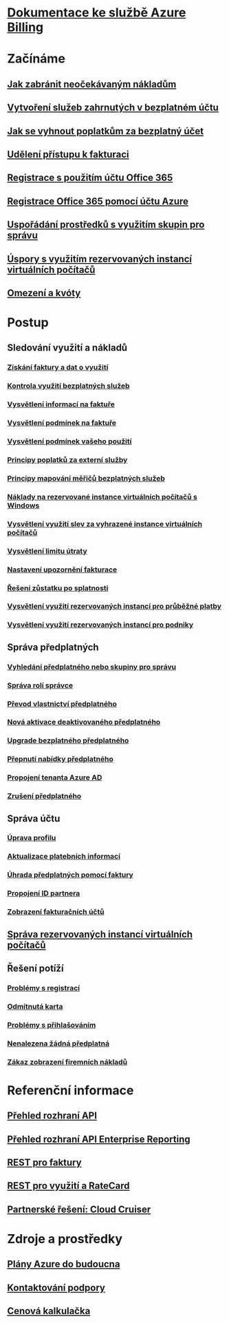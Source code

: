 
# [Dokumentace ke službě Azure Billing](index.md)

# Začínáme
## [Jak zabránit neočekávaným nákladům](billing-getting-started.md)
## [Vytvoření služeb zahrnutých v bezplatném účtu](billing-create-free-services-included-free-account.md)
## [Jak se vyhnout poplatkům za bezplatný účet](billing-avoid-charges-free-account.md)
## [Udělení přístupu k fakturaci](billing-manage-access.md)
## [Registrace s použitím účtu Office 365](billing-use-existing-office-365-account-azure-subscription.md)
## [Registrace Office 365 pomocí účtu Azure](billing-use-existing-azure-account-for-office-365-subscription.md)
## [Uspořádání prostředků s využitím skupin pro správu](billing-enterprise-mgmt-group-overview.md)
## [Úspory s využitím rezervovaných instancí virtuálních počítačů](billing-save-compute-costs-reservations.md)
## [Omezení a kvóty](../azure-subscription-service-limits.md?toc=/azure/billing/TOC.json)

# Postup
## Sledování využití a nákladů
### [Získání faktury a dat o využití](billing-download-azure-invoice-daily-usage-date.md)
### [Kontrola využití bezplatných služeb](billing-check-free-service-usage.md)
### [Vysvětlení informací na faktuře](billing-understand-your-bill.md)
### [Vysvětlení podmínek na faktuře](billing-understand-your-invoice.md)
### [Vysvětlení podmínek vašeho použití](billing-understand-your-usage.md)
### [Principy poplatků za externí služby](billing-understand-your-azure-marketplace-charges.md)
### [Principy mapování měřičů bezplatných služeb](billing-understand-free-service-meter-mapping.md)
### [Náklady na rezervované instance virtuálních počítačů s Windows](billing-reserved-instance-windows-software-costs.md)
### [Vysvětlení využití slev za vyhrazené instance virtuálních počítačů](billing-understand-vm-reservation-charges.md)
### [Vysvětlení limitu útraty](billing-spending-limit.md)
### [Nastavení upozornění fakturace](billing-set-up-alerts.md)
### [Řešení zůstatku po splatnosti](billing-azure-subscription-past-due-balance.md)
### [Vysvětlení využití rezervovaných instancí pro průběžné platby](billing-understand-reserved-instance-usage.md)
### [Vysvětlení využití rezervovaných instancí pro podniky](billing-understand-reserved-instance-usage-ea.md)

## Správa předplatných
### [Vyhledání předplatného nebo skupiny pro správu](billing-enterprise-mgmt-grp-find.md)
### [Správa rolí správce](billing-add-change-azure-subscription-administrator.md)
### [Převod vlastnictví předplatného](billing-subscription-transfer.md)
### [Nová aktivace deaktivovaného předplatného](billing-subscription-become-disable.md)
### [Upgrade bezplatného předplatného](billing-upgrade-azure-subscription.md)
### [Přepnutí nabídky předplatného](billing-how-to-switch-azure-offer.md)
### [Propojení tenanta Azure AD](../active-directory/active-directory-how-subscriptions-associated-directory.md?toc=/azure/billing/TOC.json)
### [Zrušení předplatného](billing-how-to-cancel-azure-subscription.md)
## Správa účtu
### [Úprava profilu](billing-how-to-change-azure-account-profile.md)
### [Aktualizace platebních informací](billing-how-to-change-credit-card.md)
### [Úhrada předplatných pomocí faktury](billing-how-to-pay-by-invoice.md)
### [Propojení ID partnera](billing-partner-admin-link-started.md)
### [Zobrazení fakturačních účtů](billing-view-all-accounts.md)
## [Správa rezervovaných instancí virtuálních počítačů](billing-manage-reserved-vm-instance.md)
## Řešení potíží
### [Problémy s registrací](https://support.microsoft.com/en-us/help/4042959)
### [Odmítnutá karta](https://support.microsoft.com/en-us/help/4042960)
### [Problémy s přihlašováním](https://support.microsoft.com/en-us/help/4042961)
### [Nenalezena žádná předplatná](billing-no-subscriptions-found.md)
### [Zákaz zobrazení firemních nákladů](billing-enterprise-mgmt-grp-troubleshoot-cost-view.md)

# Referenční informace
## [Přehled rozhraní API](billing-usage-rate-card-overview.md)
## [Přehled rozhraní API Enterprise Reporting](billing-enterprise-api.md)
## [REST pro faktury](/rest/api/billing)
## [REST pro využití a RateCard](https://msdn.microsoft.com/library/azure/1ea5b323-54bb-423d-916f-190de96c6a3c)
## [Partnerské řešení: Cloud Cruiser](billing-usage-rate-card-partner-solution-cloudcruiser.md)

# Zdroje a prostředky
## [Plány Azure do budoucna](https://azure.microsoft.com/roadmap/)
## [Kontaktování podpory](../azure-supportability/how-to-create-azure-support-request.md)
## [ Cenová kalkulačka](https://azure.microsoft.com/pricing/calculator/)
